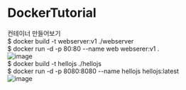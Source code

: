 # DockerTutorial

컨테이너 만들어보기   
$ docker build -t webserver:v1 ./webserver   
$ docker run -d -p 80:80 --name web webserer:v1 .   
![image](https://user-images.githubusercontent.com/110814485/183546947-6e86587e-e2ee-4124-9034-937e6c45a3e8.png)   
$ docker build -t hellojs ./hellojs   
$ docker run -d -p 8080:8080 --name hellojs hellojs:latest   
![image](https://user-images.githubusercontent.com/110814485/183547205-4db89874-3fab-4bfd-80de-480f3ac6f52a.png)   

